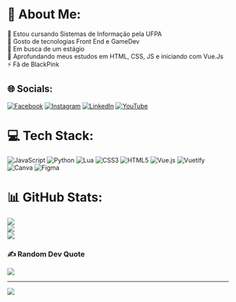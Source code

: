 # 💫 About Me:
🔭 Estou cursando Sistemas de Informação pela UFPA<br>👯 Gosto de tecnologias Front End e GameDev<br>🤝 Em busca de um estágio<br>🌱 Aprofundando meus estudos em HTML, CSS, JS e iniciando com Vue.Js<br>⚡ Fã de BlackPink


## 🌐 Socials:
[![Facebook](https://img.shields.io/badge/Facebook-%231877F2.svg?logo=Facebook&logoColor=white)](https://facebook.com/lucas.nao.sabe) [![Instagram](https://img.shields.io/badge/Instagram-%23E4405F.svg?logo=Instagram&logoColor=white)](https://instagram.com/lucas_santos.exe) [![LinkedIn](https://img.shields.io/badge/LinkedIn-%230077B5.svg?logo=linkedin&logoColor=white)](https://linkedin.com/in/luk4z) [![YouTube](https://img.shields.io/badge/YouTube-%23FF0000.svg?logo=YouTube&logoColor=white)](https://youtube.com/c/@luk4z242)

# 💻 Tech Stack:
![JavaScript](https://img.shields.io/badge/javascript-%23323330.svg?style=for-the-badge&logo=javascript&logoColor=%23F7DF1E) ![Python](https://img.shields.io/badge/python-3670A0?style=for-the-badge&logo=python&logoColor=ffdd54) ![Lua](https://img.shields.io/badge/lua-%232C2D72.svg?style=for-the-badge&logo=lua&logoColor=white) ![CSS3](https://img.shields.io/badge/css3-%231572B6.svg?style=for-the-badge&logo=css3&logoColor=white) ![HTML5](https://img.shields.io/badge/html5-%23E34F26.svg?style=for-the-badge&logo=html5&logoColor=white) ![Vue.js](https://img.shields.io/badge/vuejs-%2335495e.svg?style=for-the-badge&logo=vuedotjs&logoColor=%234FC08D) ![Vuetify](https://img.shields.io/badge/Vuetify-1867C0?style=for-the-badge&logo=vuetify&logoColor=AEDDFF) ![Canva](https://img.shields.io/badge/Canva-%2300C4CC.svg?style=for-the-badge&logo=Canva&logoColor=white) 	![Figma](https://img.shields.io/badge/figma-%23F24E1E.svg?style=for-the-badge&logo=figma&logoColor=white)
# 📊 GitHub Stats:
![](https://github-readme-stats.vercel.app/api?username=DEV-LUK4Z&theme=vue-dark&hide_border=false&include_all_commits=true&count_private=true)<br/>
![](https://github-readme-streak-stats.herokuapp.com/?user=DEV-LUK4Z&theme=vue-dark&hide_border=false)<br/>
![](https://github-readme-stats.vercel.app/api/top-langs/?username=DEV-LUK4Z&theme=vue-dark&hide_border=false&include_all_commits=true&count_private=true&layout=compact)

### ✍️ Random Dev Quote
![](https://quotes-github-readme.vercel.app/api?type=horizontal&theme=gruvbox)

---
[![](https://visitcount.itsvg.in/api?id=DEV-LUK4Z&icon=7&color=4)](https://visitcount.itsvg.in)

<!-- Proudly created with GPRM ( https://gprm.itsvg.in ) -->
